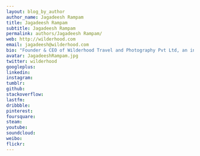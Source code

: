 ```yaml
---
layout: blog_by_author
author_name: Jagadeesh Rampam
title: Jagadeesh Rampam
subtitle: Jagadeesh Rampam
permalink: authors/Jagadeesh Rampam/
web: http://wilderhood.com
email: jagadeesh@wilderhood.com
bio: "Founder & CEO of Wilderhood Travel and Photography Pvt Ltd, an innovative company in the space of travel targeted for wildlife, off-beat travel and photography. Enjoys travelling and photography, with Wildlife and Nature photography being the favourite among all! He loves telling stories with his images in the wild."
avatar: JagadeeshRampam.jpg
twitter: wilderhood
googleplus: 
linkedin:
instagram:
tumblr:
github:
stackoverflow:
lastfm:
dribbble:
pinterest:
foursquare:
steam:
youtube:
soundcloud:
weibo:
flickr:
---
```

